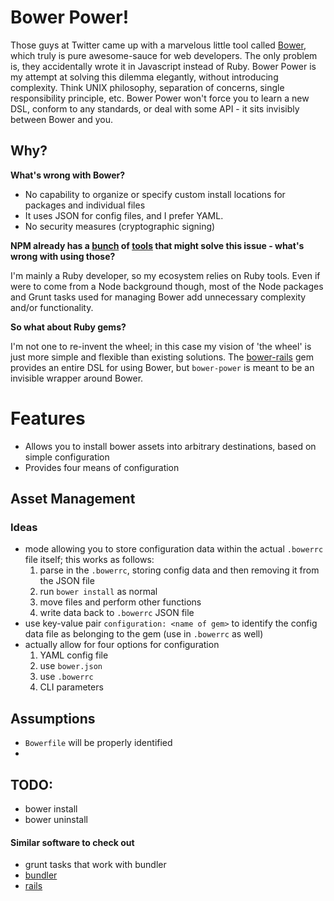 # Bower Power!
Those guys at Twitter came up with a marvelous little tool called [Bower](http://bower.io/), which truly is pure awesome-sauce for web developers. The only problem is, they accidentally wrote it in Javascript instead of Ruby. Bower Power is my attempt at solving this dilemma elegantly, without introducing complexity. Think UNIX philosophy, separation of concerns, single responsibility principle, etc. Bower Power won't force you to learn a new DSL, conform to any standards, or deal with some API - it sits invisibly between Bower and you.

## Why?
**What's wrong with Bower?**  

- No capability to organize or specify custom install locations for packages and individual files
- It uses JSON for config files, and I prefer YAML.
- No security measures (cryptographic signing)

**NPM already has a [bunch](https://github.com/scivey/bower-copy) of [tools](https://github.com/yatskevich/grunt-bower-task) that might solve this issue - what's wrong with using those?**  

I'm mainly a Ruby developer, so my ecosystem relies on Ruby tools. Even if were to come from a Node background though, most of the Node packages and Grunt tasks used for managing Bower add unnecessary complexity and/or functionality.

**So what about Ruby gems?**  

I'm not one to re-invent the wheel; in this case my vision of 'the wheel' is just more simple and flexible than existing solutions. The [bower-rails](https://github.com/42dev/bower-rails) gem provides an entire DSL for using Bower, but `bower-power` is meant to be an invisible wrapper around Bower.


# Features
- Allows you to install bower assets into arbitrary destinations, based on simple configuration
- Provides four means of configuration


## Asset Management

### Ideas
- mode allowing you to store configuration data within the actual `.bowerrc` file itself; this works as follows:
    1. parse in the `.bowerrc`, storing config data and then removing it from the JSON file
    2. run `bower install` as normal
    3. move files and perform other functions
    4. write data back to `.bowerrc` JSON file
- use key-value pair `configuration: <name of gem>` to identify the config data file as belonging to the gem (use in `.bowerrc` as well)
- actually allow for four options for configuration
    1. YAML config file
    2. use `bower.json`
    3. use `.bowerrc`
    4. CLI parameters

## Assumptions
- `Bowerfile` will be properly identified
- 
    
## TODO:
- bower install 
- bower uninstall

#### Similar software to check out
- grunt tasks that work with bundler
- [bundler](https://github.com/LTe/bundler-bower)
- [rails](https://github.com/42dev/bower-rails)